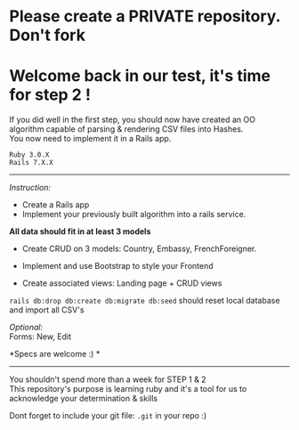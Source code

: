 # Please create a PRIVATE repository. Don't fork

# Welcome back in our test, it's time for step 2 !

If you did well in the first step, you should now have created an OO algorithm capable of parsing & rendering CSV files into Hashes.  
You now need to implement it in a Rails app.  

`Ruby 3.0.X`  
`Rails 7.X.X`  

----------

*Instruction:*  

- Create a Rails app
- Implement your previously built algorithm into a rails service. 


**All data should fit in at least 3 models**
- Create CRUD on 3 models: Country, Embassy, FrenchForeigner. 

- Implement and use Bootstrap to style your Frontend  
- Create associated views: Landing page + CRUD views  


`rails db:drop db:create db:migrate db:seed` should reset local database and import all CSV's  

*Optional:*  
Forms: New, Edit  

*Specs are welcome :) *  

-----------  

You shouldn't spend more than a week for STEP 1 & 2  
This repository's purpose is learning ruby and it's a tool for us to acknowledge your determination & skills  

Dont forget to include your git file: `.git` in your repo :)
